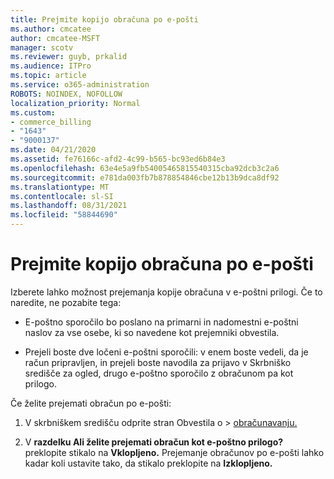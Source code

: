 ```yaml
---
title: Prejmite kopijo obračuna po e-pošti
ms.author: cmcatee
author: cmcatee-MSFT
manager: scotv
ms.reviewer: guyb, prkalid
ms.audience: ITPro
ms.topic: article
ms.service: o365-administration
ROBOTS: NOINDEX, NOFOLLOW
localization_priority: Normal
ms.custom:
- commerce_billing
- "1643"
- "9000137"
ms.date: 04/21/2020
ms.assetid: fe76166c-afd2-4c99-b565-bc93ed6b84e3
ms.openlocfilehash: 63e4e5a9fb54005465815540315cba92dcb3c2a6
ms.sourcegitcommit: e781da003fb7b878854846cbe12b13b9dca8df92
ms.translationtype: MT
ms.contentlocale: sl-SI
ms.lasthandoff: 08/31/2021
ms.locfileid: "58844690"
---
```

# <a name="receive-copy-of-your-billing-statement-in-email"></a>Prejmite kopijo obračuna po e-pošti

Izberete lahko možnost prejemanja kopije obračuna v e-poštni prilogi. Če to naredite, ne pozabite tega:
  
- E-poštno sporočilo bo poslano na primarni in nadomestni e-poštni naslov za vse osebe, ki so navedene kot prejemniki obvestila.

- Prejeli boste dve ločeni e-poštni sporočili: v enem boste vedeli, da je račun pripravljen, in prejeli boste navodila za prijavo v Skrbniško središče za ogled, drugo e-poštno sporočilo z obračunom pa kot prilogo.

Če želite prejemati obračun po e-pošti:
  
1. V skrbniškem središču  odprite stran Obvestila o \> [obračunavanju.](https://go.microsoft.com/fwlink/p/?linkid=853212)

2. V **razdelku Ali želite prejemati obračun kot e-poštno prilogo?** preklopite stikalo na **Vklopljeno.** Prejemanje obračunov po e-pošti lahko kadar koli ustavite tako, da stikalo preklopite na **Izklopljeno.**